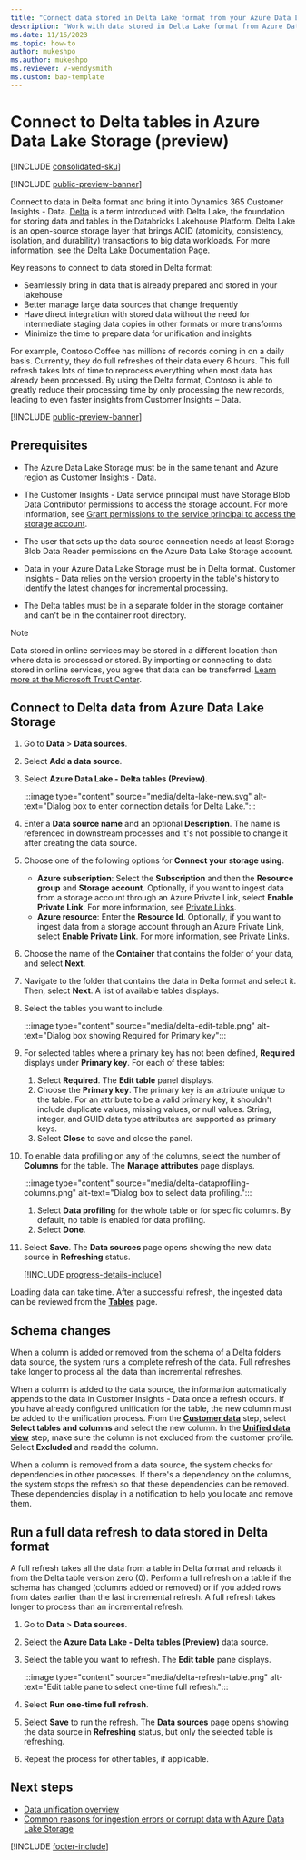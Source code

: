 ```yaml
---
title: "Connect data stored in Delta Lake format from your Azure Data Lake Storage"
description: "Work with data stored in Delta Lake format from Azure Data Lake Storage."
ms.date: 11/16/2023
ms.topic: how-to
author: mukeshpo
ms.author: mukeshpo
ms.reviewer: v-wendysmith
ms.custom: bap-template
---
```


# Connect to Delta tables in Azure Data Lake Storage (preview)

[!INCLUDE [consolidated-sku](./includes/consolidated-sku.md)]

[!INCLUDE [public-preview-banner](./includes/public-preview-banner.md)]

Connect to data in Delta format and bring it into Dynamics 365 Customer Insights - Data. [Delta](https://go.microsoft.com/fwlink/?linkid=2248260) is a term introduced with Delta Lake, the foundation for storing data and tables in the Databricks Lakehouse Platform. Delta Lake is an open-source storage layer that brings ACID (atomicity, consistency, isolation, and durability) transactions to big data workloads. For more information, see the [Delta Lake Documentation Page.](https://docs.delta.io/latest/delta-intro.html)

Key reasons to connect to data stored in Delta format:

- Seamlessly bring in data that is already prepared and stored in your lakehouse
- Better manage large data sources that change frequently
- Have direct integration with stored data without the need for intermediate staging data copies in other formats or more transforms
- Minimize the time to prepare data for unification and insights

For example, Contoso Coffee has millions of records coming in on a daily basis. Currently, they do full refreshes of their data every 6 hours. This full refresh takes lots of time to reprocess everything when most data has already been processed. By using the Delta format, Contoso is able to greatly reduce their processing time by only processing the new records, leading to even faster insights from Customer Insights – Data.

[!INCLUDE [public-preview-banner](./includes/public-preview-note.md)]

## Prerequisites

- The Azure Data Lake Storage must be in the same tenant and Azure region as Customer Insights - Data.

- The Customer Insights - Data service principal must have Storage Blob Data Contributor permissions to access the storage account. For more information, see [Grant permissions to the service principal to access the storage account](connect-service-principal.md#grant-permissions-to-the-service-principal-to-access-the-storage-account).

- The user that sets up the data source connection needs at least Storage Blob Data Reader permissions on the Azure Data Lake Storage account.

- Data in your Azure Data Lake Storage must be in Delta format. Customer Insights - Data relies on the version property in the table's history to identify the latest changes for incremental processing.

- The Delta tables must be in a separate folder in the storage container and can't be in the container root directory.

> [!NOTE]
> Data stored in online services may be stored in a different location than where data is processed or stored. By importing or connecting to data stored in online services, you agree that data can be transferred. [Learn more at the Microsoft Trust Center](https://www.microsoft.com/trust-center).

## Connect to Delta data from Azure Data Lake Storage

1. Go to **Data** > **Data sources**.

1. Select **Add a data source**.

1. Select **Azure Data Lake - Delta tables (Preview)**.

   :::image type="content" source="media/delta-lake-new.svg" alt-text="Dialog box to enter connection details for Delta Lake.":::

1. Enter a **Data source name** and an optional **Description**. The name is referenced in downstream processes and it's not possible to change it after creating the data source.

1. Choose one of the following options for **Connect your storage using**.

   - **Azure subscription**: Select the **Subscription** and then the **Resource group** and **Storage account**. Optionally, if you want to ingest data from a storage account through an Azure Private Link, select **Enable Private Link**. For more information, see [Private Links](private-link.md).
   - **Azure resource**: Enter the **Resource Id**. Optionally, if you want to ingest data from a storage account through an Azure Private Link, select **Enable Private Link**. For more information, see [Private Links](private-link.md).

1. Choose the name of the **Container** that contains the folder of your data, and select **Next**.

1. Navigate to the folder that contains the data in Delta format and select it. Then, select **Next**. A list of available tables displays.

1. Select the tables you want to include.

   :::image type="content" source="media/delta-edit-table.png" alt-text="Dialog box showing Required for Primary key":::

1. For selected tables where a primary key has not been defined, **Required** displays under **Primary key**. For each of these tables:
   1. Select **Required**. The **Edit table** panel displays.
   1. Choose the **Primary key**. The primary key is an attribute unique to the table. For an attribute to be a valid primary key, it shouldn't include duplicate values, missing values, or null values. String, integer, and GUID data type attributes are supported as primary keys.
   1. Select **Close** to save and close the panel.

1. To enable data profiling on any of the columns, select the number of **Columns** for the table. The **Manage attributes** page displays.

   :::image type="content" source="media/delta-dataprofiling-columns.png" alt-text="Dialog box to select data profiling.":::

   1. Select **Data profiling** for the whole table or for specific columns. By default, no table is enabled for data profiling.
   1. Select **Done**.

1. Select **Save**. The **Data sources** page opens showing the new data source in **Refreshing** status.

   [!INCLUDE [progress-details-include](includes/progress-details-pane.md)]

Loading data can take time. After a successful refresh, the ingested data can be reviewed from the [**Tables**](tables.md) page.

## Schema changes

When a column is added or removed from the schema of a Delta folders data source, the system runs a complete refresh of the data. Full refreshes take longer to process all the data than incremental refreshes.

When a column is added to the data source, the information automatically appends to the data in Customer Insights - Data once a refresh occurs. If you have already configured unification for the table, the new column must be added to the unification process. From the [**Customer data**](data-unification-update.md#edit-customer-data) step, select **Select tables and columns** and select the new column. In the [**Unified data view**](data-unification-update.md#manage-unified-fields) step, make sure the column is not excluded from the customer profile. Select **Excluded** and readd the column.

When a column is removed from a data source, the system checks for dependencies in other processes. If there's a dependency on the columns, the system stops the refresh so that these dependencies can be removed. These dependencies display in a notification to help you locate and remove them.

## Run a full data refresh to data stored in Delta format

A full refresh takes all the data from a table in Delta format and reloads it from the Delta table version zero (0). Perform a full refresh on a table if the schema has changed (columns added or removed) or if you added rows from dates earlier than the last incremental refresh. A full refresh takes longer to process than an incremental refresh.

1. Go to **Data** > **Data sources**.

1. Select the **Azure Data Lake - Delta tables (Preview)** data source.

1. Select the table you want to refresh. The **Edit table** pane displays.

   :::image type="content" source="media/delta-refresh-table.png" alt-text="Edit table pane to select one-time full refresh.":::

1. Select **Run one-time full refresh**.

1. Select **Save** to run the refresh. The **Data sources** page opens showing the data source in **Refreshing** status, but only the selected table is refreshing.

1. Repeat the process for other tables, if applicable.

## Next steps

- [Data unification overview](data-unification.md)
- [Common reasons for ingestion errors or corrupt data with Azure Data Lake Storage](common-data-ingestion-errors.md#common-reasons-for-ingestion-errors-or-corrupt-data-with-azure-data-lake-storage)

[!INCLUDE [footer-include](includes/footer-banner.md)]
